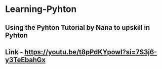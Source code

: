 # Learning-Pyhton
## Using the Pyhton Tutorial by Nana to upskill in Pyhton
## Link - https://youtu.be/t8pPdKYpowI?si=7S3j6-y3TeEbahGx
